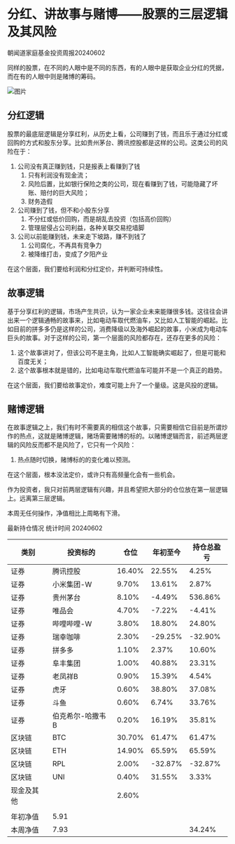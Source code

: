 # 分红、讲故事与赌博——股票的三层逻辑及其风险

朝闻道家庭基金投资周报20240602

同样的股票，在不同的人眼中是不同的东西，有的人眼中是获取企业分红的凭据，而在有的人眼中则是赌博的筹码。

![图片](https://mmbiz.qpic.cn/mmbiz_jpg/NxlumZAmv88avGB5QfHVicSMtfJm327pQPKXgbOKJ3HgpMb9SgjEK0NicMFK78p12msDBeKmkH6Yu05lVuXgEJIA/640?wx_fmt=jpeg&from=appmsg&tp=webp&wxfrom=5&wx_lazy=1&wx_co=1)

## 分红逻辑

股票的最底层逻辑是分享红利，从历史上看，公司赚到了钱，而且乐于通过分红或回购的方式和股东分享。比如贵州茅台、腾讯控股都是这样的公司。这类公司的风险在于：

1. 公司没有真正赚到钱，只是报表上看赚到了钱
   1. 只有利润没有现金流；
   2. 风险后置，比如银行保险之类的公司，现在看赚到了钱，可能隐藏了坏账、赔付的巨大风险；
   3. 财务造假
2. 公司赚到了钱，但不和小股东分享
   1. 不分红或低价回购，而是胡乱去投资（包括高价回购）
   2. 管理层侵占公司利益，各种关联交易挖墙脚
3. 公司以前能赚到钱，未来走下坡路，赚不到钱了
   1. 公司腐化，不再具有竞争力
   2. 被降维打击，变成了夕阳产业

在这个层面，我们要给利润和分红定价，并判断可持续性。

## 故事逻辑

基于分享红利的逻辑，市场产生共识，认为一家企业未来能赚很多钱。这往往会讲出来一个逻辑通畅的故事来，比如电动车取代燃油车，又比如人工智能的崛起。比如目前的拼多多仍是这样的公司，消费降级以及海外崛起的故事，小米成为电动车巨头的故事。对于这样的公司，第一个层面的风险都存在，还存在更多的风险：

1. 这个故事讲对了，但该公司不是主角，比如人工智能确实崛起了，但是可能和百度无关；
2. 这个故事根本就是错的，比如电动车取代燃油车可能并不是一个真正的趋势。

在这个层面，我们要给故事定价，难度可能上升了一个量级。这是风投的逻辑。

## 赌博逻辑

在故事逻辑之上，我们有时不需要真的相信这个故事，只需要相信它目前是所谓炒作的热点，这就是赌博逻辑，赌场需要赌博的标的。以赌博逻辑而言，前述两层逻辑的风险反而都不是风险了，它只有一个风险：

1. 热点随时切换，赌博标的的变化难以预测。

在这个层面，根本没法定价，或许只有高频量化会有一些机会。

作为投资者，我只对前两层逻辑有兴趣，并且希望把大部分的仓位放在第一层逻辑上。远离第三层逻辑。

本周无任何操作，净值相比上周略有下滑。

最新持仓情况 统计时间 20240602

| 类别       | 投资标的         | 仓位   | 年初至今 | 持仓总盈亏 |
| ---------- | ---------------- | ------ | -------- | ---------- |
| 证券       | 腾讯控股         | 16.40% | 22.55%   | 4.25%      |
| 证券       | 小米集团-W       | 9.70%  | 13.61%   | 2.87%      |
| 证券       | 贵州茅台         | 8.10%  | -4.49%   | 536.86%    |
| 证券       | 唯品会           | 4.70%  | -7.22%   | -4.41%     |
| 证券       | 哔哩哔哩-W       | 3.80%  | 18.80%   | 24.80%     |
| 证券       | 瑞幸咖啡         | 2.30%  | -29.25%  | -32.90%    |
| 证券       | 拼多多           | 1.10%  | 2.37%    | 10.60%     |
| 证券       | 阜丰集团         | 1.00%  | 40.88%   | 23.31%     |
| 证券       | 老凤祥B          | 0.90%  | 15.39%   | 4.54%      |
| 证券       | 虎牙             | 0.60%  | 38.80%   | 37.08%     |
| 证券       | 斗鱼             | 0.60%  | 6.74%    | 33.76%     |
| 证券       | 伯克希尔-哈撒韦B | 0.20%  | 16.19%   | 35.81%     |
| 区块链     | BTC              | 30.70% | 61.47%   | 61.47%     |
| 区块链     | ETH              | 14.90% | 65.59%   | 65.59%     |
| 区块链     | RPL              | 2.00%  | -32.87%  | -32.87%    |
| 区块链     | UNI              | 0.40%  | 31.55%   | 3.33%      |
| 现金及其他 |                  | 2.60%  |          |            |
|            |                  |        |          |            |
| 年初净值   | 5.91             |        |          |            |
| 本周净值   | 7.93             |        |          | 34.24%     |
